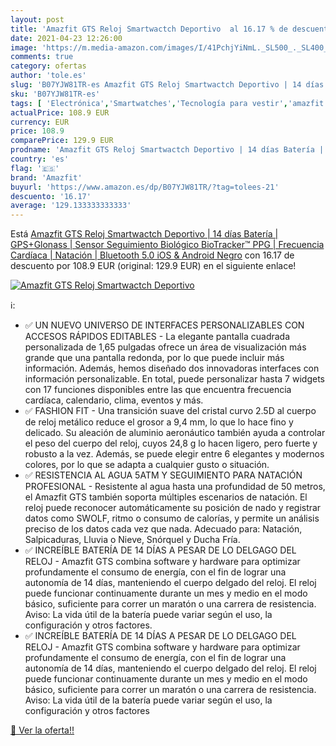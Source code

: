 ```yaml
---
layout: post
title: 'Amazfit GTS Reloj Smartwactch Deportivo  al 16.17 % de descuento'
date: 2021-04-23 12:26:00
image: 'https://m.media-amazon.com/images/I/41PchjYiNmL._SL500_._SL400_.jpg'
comments: true
category: ofertas
author: 'tole.es'
slug: 'B07YJW81TR-es Amazfit GTS Reloj Smartwactch Deportivo | 14 días Batería...'
sku: 'B07YJW81TR-es'
tags: [ 'Electrónica','Smartwatches','Tecnología para vestir','amazfit','android', ]
actualPrice: 108.9 EUR
currency: EUR
price: 108.9
comparePrice: 129.9 EUR
prodname: 'Amazfit GTS Reloj Smartwactch Deportivo | 14 días Batería | GPS+Glonass | Sensor Seguimiento Biológico BioTracker™ PPG | Frecuencia Cardíaca | Natación | Bluetooth 5.0  iOS & Android  Negro'
country: 'es'
flag: '🇪🇸'
brand: 'Amazfit'
buyurl: 'https://www.amazon.es/dp/B07YJW81TR/?tag=tolees-21'
descuento: '16.17'
average: '129.133333333333'
---
```


Está [Amazfit GTS Reloj Smartwactch Deportivo | 14 días Batería | GPS+Glonass | Sensor Seguimiento Biológico BioTracker™ PPG | Frecuencia Cardíaca | Natación | Bluetooth 5.0  iOS & Android  Negro](https://www.amazon.es/dp/B07YJW81TR/?tag=tolees-21) con 16.17 de descuento por 108.9 EUR (original: 129.9 EUR) en el siguiente enlace!

[![Amazfit GTS Reloj Smartwactch Deportivo ](https://m.media-amazon.com/images/I/41PchjYiNmL._SL500_._SL400_.jpg)](https://www.amazon.es/dp/B07YJW81TR/?tag=tolees-21)

ℹ️:

- ✅ UN NUEVO UNIVERSO DE INTERFACES PERSONALIZABLES CON ACCESOS RÁPIDOS EDITABLES - La elegante pantalla cuadrada personalizada de 1,65 pulgadas ofrece un área de visualización más grande que una pantalla redonda, por lo que puede incluir más información. Además, hemos diseñado dos innovadoras interfaces con información personalizable. En total, puede personalizar hasta 7 widgets con 17 funciones disponibles entre las que encuentra frecuencia cardíaca, calendario, clima, eventos y más.
- ✅ FASHION FIT - Una transición suave del cristal curvo 2.5D al cuerpo de reloj metálico reduce el grosor a 9,4 mm, lo que lo hace fino y delicado. Su aleación de aluminio aeronáutico también ayuda a controlar el peso del cuerpo del reloj, cuyos 24,8 g lo hacen ligero, pero fuerte y robusto a la vez. Además, se puede elegir entre 6 elegantes y modernos colores, por lo que se adapta a cualquier gusto o situación.
- ✅ RESISTENCIA AL AGUA 5ATM Y SEGUIMIENTO PARA NATACIÓN PROFESIONAL - Resistente al agua hasta una profundidad de 50 metros, el Amazfit GTS también soporta múltiples escenarios de natación. El reloj puede reconocer automáticamente su posición de nado y registrar datos como SWOLF, ritmo o consumo de calorías, y permite un análisis preciso de los datos cada vez que nada. Adecuado para: Natación, Salpicaduras, Lluvia o Nieve, Snórquel y Ducha Fría.
- ✅ INCREÍBLE BATERÍA DE 14 DÍAS A PESAR DE LO DELGAGO DEL RELOJ - Amazfit GTS combina software y hardware para optimizar profundamente el consumo de energía, con el fin de lograr una autonomía de 14 días, manteniendo el cuerpo delgado del reloj. El reloj puede funcionar continuamente durante un mes y medio en el modo básico, suficiente para correr un maratón o una carrera de resistencia. Aviso: La vida útil de la batería puede variar según el uso, la configuración y otros factores.
- ✅ INCREÍBLE BATERÍA DE 14 DÍAS A PESAR DE LO DELGAGO DEL RELOJ - Amazfit GTS combina software y hardware para optimizar profundamente el consumo de energía, con el fin de lograr una autonomía de 14 días, manteniendo el cuerpo delgado del reloj. El reloj puede funcionar continuamente durante un mes y medio en el modo básico, suficiente para correr un maratón o una carrera de resistencia. Aviso: La vida útil de la batería puede variar según el uso, la configuración y otros factores

[🛒 Ver la oferta!!](https://www.amazon.es/dp/B07YJW81TR/?tag=tolees-21)
